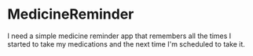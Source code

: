 # MedicineReminder
I need a simple medicine reminder app that remembers all the times I started to take my medications and the next time I'm scheduled to take it.
